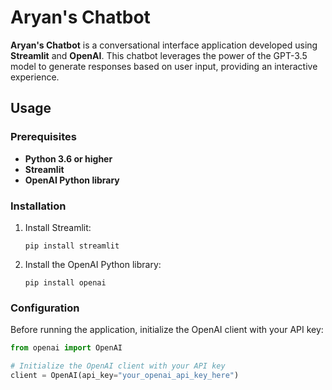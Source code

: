 # Aryan's Chatbot

**Aryan's Chatbot** is a conversational interface application developed using **Streamlit** and **OpenAI**. This chatbot leverages the power of the GPT-3.5 model to generate responses based on user input, providing an interactive experience.

## Usage

### Prerequisites

- **Python 3.6 or higher**
- **Streamlit**
- **OpenAI Python library**

### Installation

1. Install Streamlit:

    ```
    pip install streamlit
    ```

2. Install the OpenAI Python library:

    ```
    pip install openai
    ```

### Configuration

Before running the application, initialize the OpenAI client with your API key:

```python
from openai import OpenAI

# Initialize the OpenAI client with your API key
client = OpenAI(api_key="your_openai_api_key_here")
